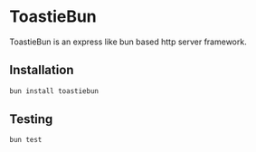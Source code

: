 # ToastieBun
ToastieBun is an express like bun based http server framework.

## Installation
```bash
bun install toastiebun
```
## Testing
```bash
bun test
```